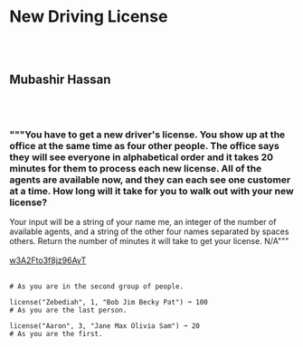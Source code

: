 # New Driving License
<br><br>
## Mubashir Hassan 
<br><br>
### """You have to get a new driver's license. You show up at the office at the same time as four other people. The office says they will see everyone in alphabetical order and it takes 20 minutes for them to process each new license. All of the agents are available now, and they can each see one customer at a time. How long will it take for you to walk out with your new license?
Your input will be a string of your name me, an integer of the number of available agents, and a string of the other four names separated by spaces others.
Return the number of minutes it will take to get your license.
N/A"""
<br><br>
[w3A2Fto3f8jz96AyT](https://edabit.com/challenge/w3A2Fto3f8jz96AyT)
<br><br>
```license("Eric", 2, "Adam Caroline Rebecca Frank") ➞ 40
# As you are in the second group of people.

license("Zebediah", 1, "Bob Jim Becky Pat") ➞ 100
# As you are the last person.

license("Aaron", 3, "Jane Max Olivia Sam") ➞ 20
# As you are the first.
```

<br><br>
